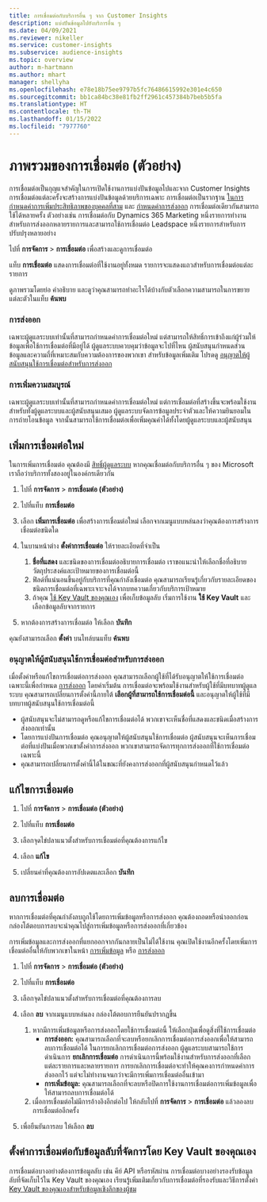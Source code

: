 ```yaml
---
title: การเชื่อมต่อกับบริการอื่น ๆ จาก Customer Insights
description: แบ่งปันข้อมูลไปยังบริการอื่น ๆ
ms.date: 04/09/2021
ms.reviewer: nikeller
ms.service: customer-insights
ms.subservice: audience-insights
ms.topic: overview
author: m-hartmann
ms.author: mhart
manager: shellyha
ms.openlocfilehash: e78e18b75ee9797b5fc76486615992e301e4c650
ms.sourcegitcommit: bb1ca84bc38e81fb2ff2961c457384b7beb5b5fa
ms.translationtype: HT
ms.contentlocale: th-TH
ms.lasthandoff: 01/15/2022
ms.locfileid: "7977760"
---
```

# <a name="connections-preview-overview"></a>ภาพรวมของการเชื่อมต่อ (ตัวอย่าง)

การเชื่อมต่อเป็นกุญแจสำคัญในการเปิดใช้งานการแบ่งปันข้อมูลไปและจาก Customer Insights การเชื่อมต่อแต่ละครั้งจะสร้างการแบ่งปันข้อมูลด้วยบริการเฉพาะ การเชื่อมต่อเป็นรากฐาน [ในการกำหนดค่าการเพิ่มประสิทธิภาพของบุคคลที่สาม](enrichment-hub.md) และ [กำหนดค่าการส่งออก](export-destinations.md) การเชื่อมต่อเดียวกันสามารถใช้ได้หลายครั้ง ตัวอย่างเช่น การเชื่อมต่อกับ Dynamics 365 Marketing หนึ่งรายการทำงานสำหรับการส่งออกหลายรายการและสามารถใช้การเชื่อมต่อ Leadspace หนึ่งรายการสำหรับการปรับปรุงหลายอย่าง

ไปที่ **การจัดการ** > **การเชื่อมต่อ** เพื่อสร้างและดูการเชื่อมต่อ

แท็บ **การเชื่อมต่อ** แสดงการเชื่อมต่อที่ใช้งานอยู่ทั้งหมด รายการจะแสดงแถวสำหรับการเชื่อมต่อแต่ละรายการ 

ดูภาพรวมโดยย่อ คำอธิบาย และดูว่าคุณสามารถทำอะไรได้บ้างกับตัวเลือกความสามารถในการขยายแต่ละตัวในแท็บ **ค้นพบ**

### <a name="exports"></a>การส่งออก

เฉพาะผู้ดูแลระบบเท่านั้นที่สามารถกำหนดค่าการเชื่อมต่อใหม่ แต่สามารถให้สิทธิ์การเข้าถึงแก่ผู้ร่วมให้ข้อมูลเพื่อใช้การเชื่อมต่อที่มีอยู่ได้ ผู้ดูแลระบบควบคุมว่าข้อมูลจะไปที่ไหน ผู้สนับสนุนกำหนดส่วนข้อมูลและความถี่ที่เหมาะสมกับความต้องการของพวกเขา สำหรับข้อมูลเพิ่มเติม โปรดดู [อนุญาตให้ผู้สนับสนุนใช้การเชื่อมต่อสำหรับการส่งออก](#allow-contributors-to-use-a-connection-for-exports)

### <a name="enrichments"></a>การเพิ่มความสมบูรณ์

เฉพาะผู้ดูแลระบบเท่านั้นที่สามารถกำหนดค่าการเชื่อมต่อใหม่ แต่การเชื่อมต่อที่สร้างขึ้นจะพร้อมใช้งานสำหรับทั้งผู้ดูแลระบบและผู้สนับสนุนเสมอ ผู้ดูแลระบบจัดการข้อมูลประจำตัวและให้ความยินยอมในการถ่ายโอนข้อมูล จากนั้นสามารถใช้การเชื่อมต่อเพื่อเพิ่มคุณค่าได้ทั้งโดยผู้ดูแลระบบและผู้สนับสนุน

## <a name="add-a-new-connection"></a>เพิ่มการเชื่อมต่อใหม่

ในการเพิ่มการเชื่อมต่อ คุณต้องมี [สิทธิ์ผู้ดูแลระบบ](permissions.md) หากคุณเชื่อมต่อกับบริการอื่น ๆ ของ Microsoft เราถือว่าบริการทั้งสองอยู่ในองค์กรเดียวกัน

1. ไปที่ **การจัดการ** > **การเชื่อมต่อ (ตัวอย่าง)**

1. ไปที่แท็บ **การเชื่อมต่อ**

1. เลือก **เพิ่มการเชื่อมต่อ** เพื่อสร้างการเชื่อมต่อใหม่ เลือกจากเมนูแบบหล่นลงว่าคุณต้องการสร้างการเชื่อมต่อชนิดใด

1. ในบานหน้าต่าง **ตั้งค่าการเชื่อมต่อ** ให้รายละเอียดที่จำเป็น 
   1. **ชื่อที่แสดง** และชนิดของการเชื่อมต่ออธิบายการเชื่อมต่อ เราขอแนะนำให้เลือกชื่อที่อธิบายวัตถุประสงค์และเป้าหมายของการเชื่อมต่อนี้
   1. ฟิลด์ที่แน่นอนขึ้นอยู่กับบริการที่คุณกำลังเชื่อมต่อ คุณสามารถเรียนรู้เกี่ยวกับรายละเอียดของชนิดการเชื่อมต่อที่เฉพาะเจาะจงได้จากบทความเกี่ยวกับบริการเป้าหมาย
   1. ถ้าคุณ [ใช้ Key Vault ของคุณเอง](use-azure-key-vault.md) เพื่อเก็บข้อมูลลับ เริ่มการใช้งาน **ใช้ Key Vault** และเลือกข้อมูลลับจากรายการ

1. หากต้องการสร้างการเชื่อมต่อ ให้เลือก **บันทึก**

คุณยังสามารถเลือก **ตั้งค่า** บนไทล์บนแท็บ **ค้นพบ**

### <a name="allow-contributors-to-use-a-connection-for-exports"></a>อนุญาตให้ผู้สนับสนุนใช้การเชื่อมต่อสำหรับการส่งออก

เมื่อตั้งค่าหรือแก้ไขการเชื่อมต่อการส่งออก คุณสามารถเลือกผู้ใช้ที่ได้รับอนุญาตให้ใช้การเชื่อมต่อเฉพาะนี้เพื่อกำหนด [การส่งออก](export-destinations.md) โดยค่าเริ่มต้น การเชื่อมต่อจะพร้อมใช้งานสำหรับผู้ใช้ที่มีบทบาทผู้ดูแลระบบ คุณสามารถเปลี่ยนการตั้งค่านี้ภายใต้ **เลือกผู้ที่สามารถใช้การเชื่อมต่อนี้** และอนุญาตให้ผู้ใช้ที่มีบทบาทผู้สนับสนุนใช้การเชื่อมต่อนี้

- ผู้สนับสนุนจะไม่สามารถดูหรือแก้ไขการเชื่อมต่อได้ พวกเขาจะเห็นชื่อที่แสดงและชนิดเมื่อสร้างการส่งออกเท่านั้น
- โดยการแบ่งปันการเชื่อมต่อ คุณอนุญาตให้ผู้สนับสนุนใช้การเชื่อมต่อ ผู้สนับสนุนจะเห็นการเชื่อมต่อที่แบ่งปันเมื่อพวกเขาตั้งค่าการส่งออก พวกเขาสามารถจัดการทุกการส่งออกที่ใช้การเชื่อมต่อเฉพาะนี้
- คุณสามารถเปลี่ยนการตั้งค่านี้ได้ในขณะที่ยังคงการส่งออกที่ผู้สนับสนุนกำหนดไว้แล้ว

## <a name="edit-a-connection"></a>แก้ไขการเชื่อมต่อ

1. ไปที่ **การจัดการ** > **การเชื่อมต่อ (ตัวอย่าง)**

1. ไปที่แท็บ **การเชื่อมต่อ**

1. เลือกจุดไข่ปลาแนวตั้งสำหรับการเชื่อมต่อที่คุณต้องการแก้ไข

1. เลือก **แก้ไข**

1. เปลี่ยนค่าที่คุณต้องการอัปเดตและเลือก **บันทึก**

## <a name="remove-a-connection"></a>ลบการเชื่อมต่อ

หากการเชื่อมต่อที่คุณกำลังลบถูกใช้โดยการเพิ่มข้อมูลหรือการส่งออก คุณต้องถอดหรือนำออกก่อน กล่องโต้ตอบการลบจะนำคุณไปสู่การเพิ่มข้อมูลหรือการส่งออกที่เกี่ยวข้อง 

การเพิ่มข้อมูลและการส่งออกที่แยกออกจากกันกลายเป็นไม่ได้ใช้งาน คุณเปิดใช้งานอีกครั้งโดยเพิ่มการเชื่อมต่ออื่นให้กับพวกเขาในหน้า [การเพิ่มข้อมูล](enrichment-hub.md) หรือ [การส่งออก](export-destinations.md)

1. ไปที่ **การจัดการ** > **การเชื่อมต่อ (ตัวอย่าง)**

1. ไปที่แท็บ **การเชื่อมต่อ**

1. เลือกจุดไข่ปลาแนวตั้งสำหรับการเชื่อมต่อที่คุณต้องการลบ

1. เลือก **ลบ** จากเมนูแบบหล่นลง กล่องโต้ตอบการยืนยันปรากฏขึ้น

   1. หากมีการเพิ่มข้อมูลหรือการส่งออกโดยใช้การเชื่อมต่อนี้ ให้เลือกปุ่มเพื่อดูสิ่งที่ใช้การเชื่อมต่อ
      - **การส่งออก:** คุณสามารถเลือกที่จะลบหรือยกเลิกการเชื่อมต่อการส่งออกเพื่อให้สามารถลบการเชื่อมต่อได้ ในการยกเลิกการเชื่อมต่อการส่งออก ผู้ดูแลระบบสามารถใช้การดำเนินการ **ยกเลิกการเชื่อมต่อ** การดำเนินการนี้พร้อมใช้งานสำหรับการส่งออกที่เลือกแต่ละรายการและหลายรายการ การยกเลิกการเชื่อมต่อจะทำให้คุณคงการกำหนดค่าการส่งออกไว้ แต่จะไม่ทำงานจนกว่าจะมีการเพิ่มการเชื่อมต่ออื่นเข้ามา
      - **การเพิ่มข้อมูล:** คุณสามารถเลือกที่จะลบหรือปิดการใช้งานการเชื่อมต่อการเพิ่มข้อมูลเพื่อให้สามารถลบการเชื่อมต่อได้ 
   1. เมื่อการเชื่อมต่อไม่มีการอ้างอิงอีกต่อไป ให้กลับไปที่ **การจัดการ** > **การเชื่อมต่อ** แล้วลองลบการเชื่อมต่ออีกครั้ง

1. เพื่อยืนยันการลบ ให้เลือก **ลบ**

## <a name="set-up-connections-with-secrets-managed-by-your-own-key-vault"></a>ตั้งค่าการเชื่อมต่อกับข้อมูลลับที่จัดการโดย Key Vault ของคุณเอง

การเชื่อมต่อบางอย่างต้องการข้อมูลลับ เช่น คีย์ API หรือรหัสผ่าน การเชื่อมต่อบางอย่างรองรับข้อมูลลับที่จัดเก็บไว้ใน Key Vault ของคุณเอง เรียนรู้เพิ่มเติมเกี่ยวกับการเชื่อมต่อที่รองรับและวิธีการตั้งค่า [Key Vault ของคุณเองสำหรับข้อมูลเชิงลึกของผู้ชม](use-azure-key-vault.md)
